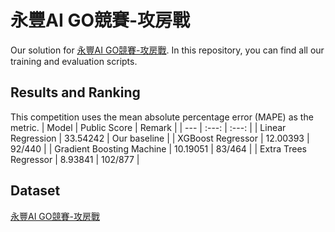 # 永豐AI GO競賽-攻房戰
Our solution for [永豐AI GO競賽-攻房戰](https://tbrain.trendmicro.com.tw/Competitions/Details/30). In this repository, you can find all our training and evaluation scripts.

## Results and Ranking
This competition uses the mean absolute percentage error (MAPE) as the metric.
| Model | Public Score | Remark |
| --- | :---: | :---: |
| Linear Regression | 33.54242 | Our baseline |
| XGBoost Regressor | 12.00393 | 92/440 |
| Gradient Boosting Machine | 10.19051 | 83/464 |
| Extra Trees Regressor | 8.93841 | 102/877 |

## Dataset
[永豐AI GO競賽-攻房戰](https://tbrain.trendmicro.com.tw/Competitions/Details/30)
